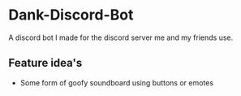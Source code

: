 # Dank-Discord-Bot
A discord bot I made for the discord server me and my friends use.


## Feature idea's
- Some form of goofy soundboard using buttons or emotes 
